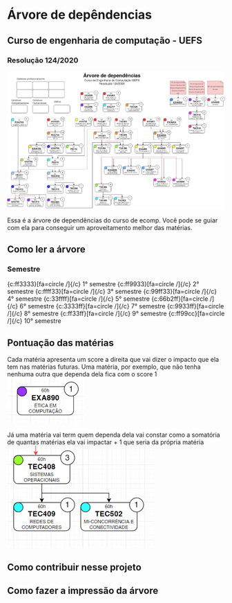# Árvore de depêndencias

## Curso de engenharia de computação - UEFS

### Resolução 124/2020

![Diagrama](/images/diagrama.jpg)

Essa é a árvore de dependências do curso de ecomp. Você pode se guiar com ela para conseguir um aproveitamento melhor das matérias.

## Como ler a árvore

### Semestre

{c:ff3333}[fa=circle /]{/c} 1° semestre
{c:ff9933}[fa=circle /]{/c} 2° semestre
{c:ffff33}[fa=circle /]{/c} 3° semestre
{c:99ff33}[fa=circle /]{/c} 4° semestre
{c:33ffff}[fa=circle /]{/c} 5° semestre
{c:66b2ff}[fa=circle /]{/c} 6° semestre
{c:3333ff}[fa=circle /]{/c} 7° semestre
{c:9933ff}[fa=circle /]{/c} 8° semestre
{c:ff33ff}[fa=circle /]{/c} 9° semestre
{c:ff99cc}[fa=circle /]{/c} 10° semestre

## Pontuação das matérias

Cada matéria apresenta um score a direita que vai dizer o impacto que ela tem nas matérias futuras.
Uma matéria, por exemplo, que não tenha nenhuma outra que dependa dela fica com o score 1
![Diagrama](/images/etica.png)

Já uma matéria vai term quem dependa dela vai constar como a somatória de quantas matérias ela vai impactar + 1 que seria da própria matéria
![Diagrama](/images/so.png)

## Como contribuir nesse projeto

## Como fazer a impressão da árvore
